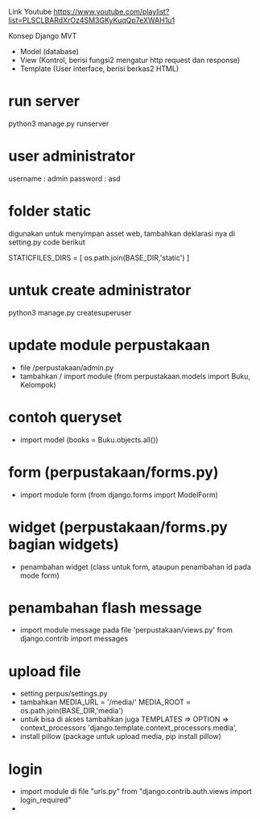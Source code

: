 Link Youtube
https://www.youtube.com/playlist?list=PLSCLBARdXrOz4SM3GKyKuqQp7eXWAH1u1

Konsep Django MVT
- Model (database)
- View (Kontrol, berisi fungsi2 mengatur http request dan response)
- Template (User interface, berisi berkas2 HTML)

# run server
python3 manage.py runserver

# user administrator
username : admin
password : asd

# folder static
digunakan untuk menyimpan asset web, tambahkan deklarasi nya di setting.py code berikut

STATICFILES_DIRS = [
    os.path.join(BASE_DIR,'static')
]

# untuk create administrator
python3 manage.py createsuperuser

# update module perpustakaan
- file /perpustakaan/admin.py
- tambahkan / import module (from perpustakaan.models import Buku, Kelompok)

# contoh queryset
- import model (books = Buku.objects.all())

# form (perpustakaan/forms.py)
- import module form (from django.forms import ModelForm)

# widget (perpustakaan/forms.py bagian widgets)
- penambahan widget (class untuk form, ataupun penambahan id pada mode form)

# penambahan flash message
- import module message pada file 'perpustakaan/views.py' from django.contrib import messages

# upload file
- setting perpus/settings.py
- tambahkan 
    MEDIA_URL = '/media/'
    MEDIA_ROOT = os.path.join(BASE_DIR,'media')
- untuk bisa di akses tambahkan juga
    TEMPLATES => OPTION => context_processors
        'django.template.context_processors.media',
- install pillow (package untuk upload media, pip install pillow)

# login
- import module di file "urls.py" from "django.contrib.auth.views import login_required"
- 